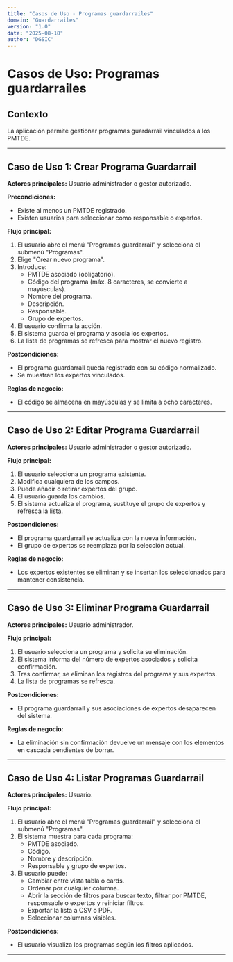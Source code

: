 ```yaml
---
title: "Casos de Uso - Programas guardarrailes"
domain: "Guardarrailes"
version: "1.0"
date: "2025-08-18"
author: "DGSIC"
---
```


# Casos de Uso: Programas guardarrailes

## Contexto
La aplicación permite gestionar programas guardarrail vinculados a los PMTDE.

---

## Caso de Uso 1: Crear Programa Guardarrail
**Actores principales:** Usuario administrador o gestor autorizado.

**Precondiciones:**
- Existe al menos un PMTDE registrado.
- Existen usuarios para seleccionar como responsable o expertos.

**Flujo principal:**
1. El usuario abre el menú "Programas guardarrail" y selecciona el submenú "Programas".
2. Elige "Crear nuevo programa".
3. Introduce:
   - PMTDE asociado (obligatorio).
   - Código del programa (máx. 8 caracteres, se convierte a mayúsculas).
   - Nombre del programa.
   - Descripción.
   - Responsable.
   - Grupo de expertos.
4. El usuario confirma la acción.
5. El sistema guarda el programa y asocia los expertos.
6. La lista de programas se refresca para mostrar el nuevo registro.

**Postcondiciones:**
- El programa guardarrail queda registrado con su código normalizado.
- Se muestran los expertos vinculados.

**Reglas de negocio:**
- El código se almacena en mayúsculas y se limita a ocho caracteres.

---

## Caso de Uso 2: Editar Programa Guardarrail
**Actores principales:** Usuario administrador o gestor autorizado.

**Flujo principal:**
1. El usuario selecciona un programa existente.
2. Modifica cualquiera de los campos.
3. Puede añadir o retirar expertos del grupo.
4. El usuario guarda los cambios.
5. El sistema actualiza el programa, sustituye el grupo de expertos y refresca la lista.

**Postcondiciones:**
- El programa guardarrail se actualiza con la nueva información.
- El grupo de expertos se reemplaza por la selección actual.

**Reglas de negocio:**
- Los expertos existentes se eliminan y se insertan los seleccionados para mantener consistencia.

---

## Caso de Uso 3: Eliminar Programa Guardarrail
**Actores principales:** Usuario administrador.

**Flujo principal:**
1. El usuario selecciona un programa y solicita su eliminación.
2. El sistema informa del número de expertos asociados y solicita confirmación.
3. Tras confirmar, se eliminan los registros del programa y sus expertos.
4. La lista de programas se refresca.

**Postcondiciones:**
- El programa guardarrail y sus asociaciones de expertos desaparecen del sistema.

**Reglas de negocio:**
- La eliminación sin confirmación devuelve un mensaje con los elementos en cascada pendientes de borrar.

---

## Caso de Uso 4: Listar Programas Guardarrail
**Actores principales:** Usuario.

**Flujo principal:**
1. El usuario abre el menú "Programas guardarrail" y selecciona el submenú "Programas".
2. El sistema muestra para cada programa:
   - PMTDE asociado.
   - Código.
   - Nombre y descripción.
   - Responsable y grupo de expertos.
3. El usuario puede:
   - Cambiar entre vista tabla o cards.
   - Ordenar por cualquier columna.
   - Abrir la sección de filtros para buscar texto, filtrar por PMTDE, responsable o expertos y reiniciar filtros.
   - Exportar la lista a CSV o PDF.
   - Seleccionar columnas visibles.

**Postcondiciones:**
- El usuario visualiza los programas según los filtros aplicados.



---
